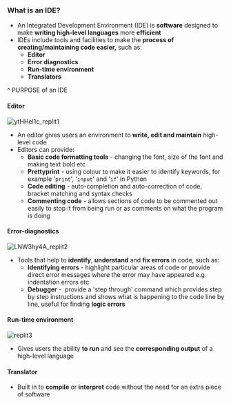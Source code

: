 ### What is an IDE?
- An Integrated Development Environment (IDE) is **software** designed to make **writing high-level languages** more **efficient**
- IDEs include tools and facilities to make the **process of creating/maintaining code easier,** such as:
    - **Editor**
    - **Error diagnostics**
    - **Run-time environment**
    - **Translators**

^ PURPOSE of an IDE

#### Editor
![ytHHel1c_replit1](media/ytHHel1c_replit1.png)

- An editor gives users an environment to **write, edit and maintain** high-level code
- Editors can provide:
    - **Basic code formatting tools** - changing the font, size of the font and making text bold etc
    - **Prettyprint** - using colour to make it easier to identify keywords, for example '`print`', '`input`' and '`if`' in Python
    - **Code editing** - auto-completion and auto-correction of code, bracket matching and syntax checks
    - **Commenting code** - allows sections of code to be commented out easily to stop it from being run or as comments on what the program is doing
        
#### Error-diagnostics
![LNW3hy4A_replit2](media/LNW3hy4A_replit2.png)
- Tools that help to **identify**, **understand** and **fix errors** in code, such as:
    - **Identifying errors** - highlight particular areas of code or provide direct error messages where the error may have appeared e.g. indentation errors etc
    - **Debugger** -  provide a 'step through' command which provides step by step instructions and shows what is happening to the code line by line, useful for finding **logic errors**
#### Run-time environment
![replit3](media/replit3.png)
- Gives users the ability **to run** and see the **corresponding output** of a high-level language
    
#### Translator
- Built in to **compile** or **interpret** code without the need for an extra piece of software